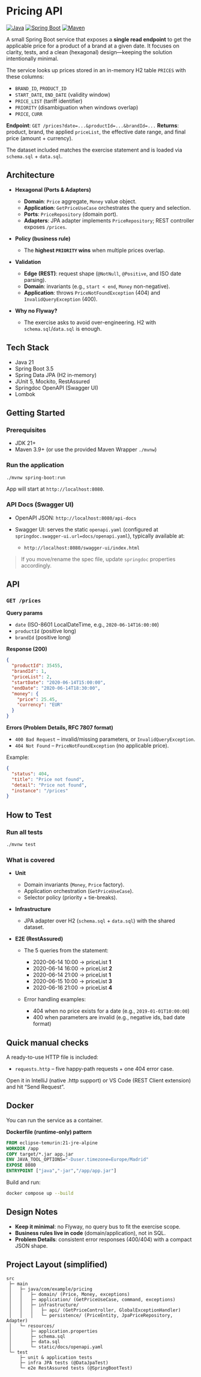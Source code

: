 # Pricing API

[![Java](https://img.shields.io/badge/Java-21%2B-blue.svg)](https://adoptium.net)
[![Spring Boot](https://img.shields.io/badge/Spring%20Boot-3.x-brightgreen.svg)](https://spring.io/projects/spring-boot)
[![Maven](https://img.shields.io/badge/Build-Maven-orange.svg)](https://maven.apache.org/)

A small Spring Boot service that exposes a **single read endpoint** to get the applicable price for a product of a brand at a given date. It focuses on clarity, tests, and a clean (hexagonal) design—keeping the solution intentionally minimal.

The service looks up prices stored in an in-memory H2 table `PRICES` with these columns:

* `BRAND_ID`, `PRODUCT_ID`
* `START_DATE`, `END_DATE` (validity window)
* `PRICE_LIST` (tariff identifier)
* `PRIORITY` (disambiguation when windows overlap)
* `PRICE`, `CURR`

**Endpoint**: `GET /prices?date=...&productId=...&brandId=...`
**Returns**: product, brand, the applied `priceList`, the effective date range, and final price (amount + currency).

The dataset included matches the exercise statement and is loaded via `schema.sql` + `data.sql`.

## Architecture

* **Hexagonal (Ports & Adapters)**

  * **Domain**: `Price` aggregate, `Money` value object.
  * **Application**: `GetPriceUseCase` orchestrates the query and selection.
  * **Ports**: `PriceRepository` (domain port).
  * **Adapters**: JPA adapter implements `PriceRepository`; REST controller exposes `/prices`.

* **Policy (business rule)**

  * The **highest `PRIORITY` wins** when multiple prices overlap.

* **Validation**

  * **Edge (REST)**: request shape (`@NotNull`, `@Positive`, and ISO date parsing).
  * **Domain**: invariants (e.g., `start < end`, `Money` non-negative).
  * **Application**: throws `PriceNotFoundException` (404) and `InvalidQueryException` (400).

* **Why no Flyway?**

  * The exercise asks to avoid over-engineering. H2 with `schema.sql`/`data.sql` is enough.

## Tech Stack

* Java 21
* Spring Boot 3.5
* Spring Data JPA (H2 in-memory)
* JUnit 5, Mockito, RestAssured
* Springdoc OpenAPI (Swagger UI)
* Lombok

## Getting Started

### Prerequisites

* JDK 21+
* Maven 3.9+ (or use the provided Maven Wrapper `./mvnw`)

### Run the application

```bash
./mvnw spring-boot:run
```

App will start at `http://localhost:8080`.

### API Docs (Swagger UI)

* OpenAPI JSON: `http://localhost:8080/api-docs`
* Swagger UI: serves the static `openapi.yaml` (configured at `springdoc.swagger-ui.url=docs/openapi.yaml`), typically available at:

  * `http://localhost:8080/swagger-ui/index.html`

> If you move/rename the spec file, update `springdoc` properties accordingly.

## API

### `GET /prices`

**Query params**

* `date` (ISO-8601 LocalDateTime, e.g., `2020-06-14T16:00:00`)
* `productId` (positive long)
* `brandId` (positive long)

**Response (200)**

```json
{
  "productId": 35455,
  "brandId": 1,
  "priceList": 2,
  "startDate": "2020-06-14T15:00:00",
  "endDate": "2020-06-14T18:30:00",
  "money": {
    "price": 25.45,
    "currency": "EUR"
  }
}
```

**Errors (Problem Details, RFC 7807 format)**

* `400 Bad Request` – invalid/missing parameters, or `InvalidQueryException`.
* `404 Not Found` – `PriceNotFoundException` (no applicable price).

Example:

```json
{
  "status": 404,
  "title": "Price not found",
  "detail": "Price not found",
  "instance": "/prices"
}
```

## How to Test

### Run all tests

```bash
./mvnw test
```

### What is covered

* **Unit**

  * Domain invariants (`Money`, `Price` factory).
  * Application orchestration (`GetPriceUseCase`).
  * Selector policy (priority + tie-breaks).
* **Infrastructure**

  * JPA adapter over H2 (`schema.sql` + `data.sql`) with the shared dataset.
* **E2E (RestAssured)**

  * The 5 queries from the statement:

    * 2020-06-14 10:00 → priceList **1**
    * 2020-06-14 16:00 → priceList **2**
    * 2020-06-14 21:00 → priceList **1**
    * 2020-06-15 10:00 → priceList **3**
    * 2020-06-16 21:00 → priceList **4**

  * Error handling examples:

    * 404 when no price exists for a date (e.g., `2019-01-01T10:00:00`)
    * 400 when parameters are invalid (e.g., negative ids, bad date format)

## Quick manual checks

A ready-to-use HTTP file is included:

* `requests.http` – five happy-path requests + one 404 error case.

Open it in IntelliJ (native .http support) or VS Code (REST Client extension) and hit “Send Request”.

## Docker

You can run the service as a container.

**Dockerfile (runtime-only) pattern**

```dockerfile
FROM eclipse-temurin:21-jre-alpine
WORKDIR /app
COPY target/*.jar app.jar
ENV JAVA_TOOL_OPTIONS="-Duser.timezone=Europe/Madrid"
EXPOSE 8080
ENTRYPOINT ["java","-jar","/app/app.jar"]
```

Build and run:

```bash
docker compose up --build
```

## Design Notes

* **Keep it minimal**: no Flyway, no query bus to fit the exercise scope.
* **Business rules live in code** (domain/application), not in SQL.
* **Problem Details**: consistent error responses (400/404) with a compact JSON shape.

## Project Layout (simplified)

```
src
 ├─ main
 │   ├─ java/com/example/pricing
 │   │   ├─ domain/ (Price, Money, exceptions)
 │   │   ├─ application/ (GetPriceUseCase, command, exceptions)
 │   │   ├─ infrastructure/
 │   │   │   ├─ api/ (GetPriceController, GlobalExceptionHandler)
 │   │   │   └─ persistence/ (PriceEntity, JpaPriceRepository, Adapter)
 │   └─ resources/
 │       ├─ application.properties
 │       ├─ schema.sql
 │       ├─ data.sql
 │       └─ static/docs/openapi.yaml
 └─ test
     ├─ unit & application tests
     ├─ infra JPA tests (@DataJpaTest)
     └─ e2e RestAssured tests (@SpringBootTest)
```
